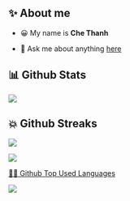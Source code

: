 ## ✨ About me

- 😀 My name is **Che Thanh**

- 💬 Ask me about anything [here](https://github.com/lechethanh/lechethanh/issues)
## 📊 Github Stats


![](https://github-readme-stats.vercel.app/api?username=LeCheThanh&hide=contribs,prs&theme=moltack)


## 💥 Github Streaks 
![](https://github-readme-streak-stats.herokuapp.com/?user=LeCheThanh&theme=moltack)


![](https://komarev.com/ghpvc/?username=LeCheThanh&color=red)


<p align="center">
      <a href="https://github.com/LeCheThanh">
            <p> 👨‍💻 Github Top Used Languages  </p>
        <img src="https://github-readme-stats.vercel.app/api/top-langs/?username=LeCheThanh&theme=moltack&include_all_commits=false&count_private=false&layout=compact" />
      </a>
</p>

